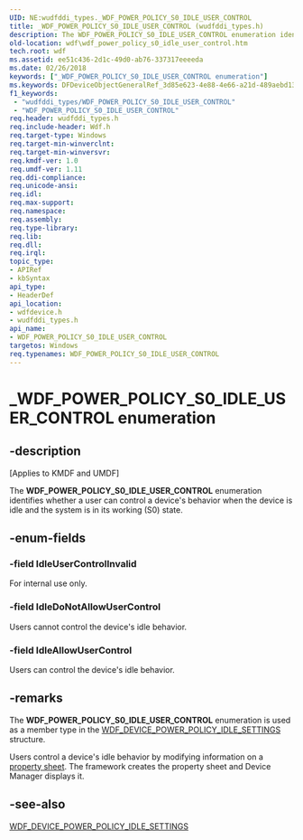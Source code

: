 ```yaml
---
UID: NE:wudfddi_types._WDF_POWER_POLICY_S0_IDLE_USER_CONTROL
title: _WDF_POWER_POLICY_S0_IDLE_USER_CONTROL (wudfddi_types.h)
description: The WDF_POWER_POLICY_S0_IDLE_USER_CONTROL enumeration identifies whether a user can control a device's behavior when the device is idle and the system is in its working (S0) state.
old-location: wdf\wdf_power_policy_s0_idle_user_control.htm
tech.root: wdf
ms.assetid: ee51c436-2d1c-49d0-ab76-337317eeeeda
ms.date: 02/26/2018
keywords: ["_WDF_POWER_POLICY_S0_IDLE_USER_CONTROL enumeration"]
ms.keywords: DFDeviceObjectGeneralRef_3d85e623-4e88-4e66-a21d-489aebd13ddf.xml, IdleAllowUserControl, IdleDoNotAllowUserControl, IdleUserControlInvalid, WDF_POWER_POLICY_S0_IDLE_USER_CONTROL, WDF_POWER_POLICY_S0_IDLE_USER_CONTROL enumeration, _WDF_POWER_POLICY_S0_IDLE_USER_CONTROL, kmdf.wdf_power_policy_s0_idle_user_control, wdf.wdf_power_policy_s0_idle_user_control, wdfdevice/IdleAllowUserControl, wdfdevice/IdleDoNotAllowUserControl, wdfdevice/IdleUserControlInvalid, wdfdevice/WDF_POWER_POLICY_S0_IDLE_USER_CONTROL, wudfddi_types/IdleAllowUserControl, wudfddi_types/IdleDoNotAllowUserControl, wudfddi_types/IdleUserControlInvalid, wudfddi_types/WDF_POWER_POLICY_S0_IDLE_USER_CONTROL
f1_keywords:
 - "wudfddi_types/WDF_POWER_POLICY_S0_IDLE_USER_CONTROL"
 - "WDF_POWER_POLICY_S0_IDLE_USER_CONTROL"
req.header: wudfddi_types.h
req.include-header: Wdf.h
req.target-type: Windows
req.target-min-winverclnt: 
req.target-min-winversvr: 
req.kmdf-ver: 1.0
req.umdf-ver: 1.11
req.ddi-compliance: 
req.unicode-ansi: 
req.idl: 
req.max-support: 
req.namespace: 
req.assembly: 
req.type-library: 
req.lib: 
req.dll: 
req.irql: 
topic_type:
- APIRef
- kbSyntax
api_type:
- HeaderDef
api_location:
- wdfdevice.h
- wudfddi_types.h
api_name:
- WDF_POWER_POLICY_S0_IDLE_USER_CONTROL
targetos: Windows
req.typenames: WDF_POWER_POLICY_S0_IDLE_USER_CONTROL
---
```


# _WDF_POWER_POLICY_S0_IDLE_USER_CONTROL enumeration


## -description


<p class="CCE_Message">[Applies to KMDF and UMDF]</p>

The <b>WDF_POWER_POLICY_S0_IDLE_USER_CONTROL</b> enumeration identifies whether a user can control a device's behavior when the device is idle and the system is in its working (S0) state.


## -enum-fields




### -field IdleUserControlInvalid

For internal use only.


### -field IdleDoNotAllowUserControl

Users cannot control the device's idle behavior.


### -field IdleAllowUserControl

Users can control the device's idle behavior.


## -remarks



The <b>WDF_POWER_POLICY_S0_IDLE_USER_CONTROL</b> enumeration is used as a member type in the <a href="https://docs.microsoft.com/windows-hardware/drivers/ddi/wdfdevice/ns-wdfdevice-_wdf_device_power_policy_idle_settings">WDF_DEVICE_POWER_POLICY_IDLE_SETTINGS</a> structure.

Users control a device's idle behavior by modifying information on a <a href="https://docs.microsoft.com/windows-hardware/drivers/wdf/user-control-of-device-idle-and-wake-behavior">property sheet</a>. The framework creates the property sheet and Device Manager displays it.




## -see-also




<a href="https://docs.microsoft.com/windows-hardware/drivers/ddi/wdfdevice/ns-wdfdevice-_wdf_device_power_policy_idle_settings">WDF_DEVICE_POWER_POLICY_IDLE_SETTINGS</a>
 

 

